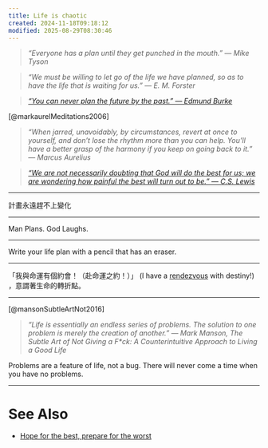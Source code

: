 ```yaml
---
title: Life is chaotic
created: 2024-11-18T09:18:12
modified: 2025-08-29T08:30:46
---
```


> _“Everyone has a plan until they get punched in the mouth.” — Mike Tyson_

> _“We must be willing to let go of the life we have planned, so as to have the life that is waiting for us.” — E. M. Forster_

> _[“You can never plan the future by the past.” — Edmund Burke](https://www.brainyquote.com/quotes/edmund_burke_161391)_

[@markaurelMeditations2006]

> _“When jarred, unavoidably, by circumstances, revert at once to yourself, and don’t lose the rhythm more than you can help. You’ll have a better grasp of the harmony if you keep on going back to it.” — Marcus Aurelius_

> _[“We are not necessarily doubting that God will do the best for us; we are wondering how painful the best will turn out to be.” — C.S. Lewis](https://www.goodreads.com/quotes/615-we-are-not-necessarily-doubting-that-god-will-do-the)_

---

計畫永遠趕不上變化

---

Man Plans. God Laughs.

---

Write your life plan with a pencil that has an eraser.

---

「我與命運有個約會！（赴命運之約！）」 (I have a [rendezvous](https://dictionary.cambridge.org/dictionary/english/rendezvous) with destiny!) ，意謂著生命的轉折點。

---

[@mansonSubtleArtNot2016]

> _“Life is essentially an endless series of problems. The solution to one problem is merely the creation of another.” ― Mark Manson, The Subtle Art of Not Giving a F\*ck: A Counterintuitive Approach to Living a Good Life_

Problems are a feature of life, not a bug. There will never come a time when you have no problems.

---

# See Also

* [Hope for the best, prepare for the worst](hope-for-the-best-prepare-for-the-worst.md)
